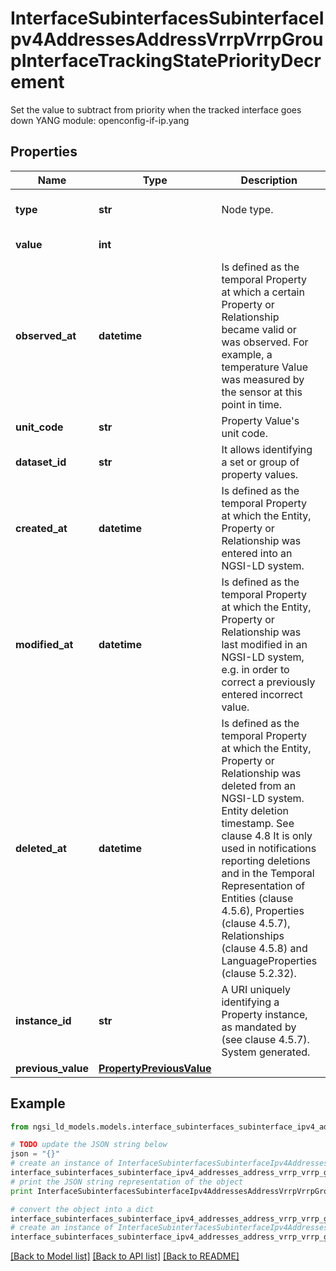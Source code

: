 # InterfaceSubinterfacesSubinterfaceIpv4AddressesAddressVrrpVrrpGroupInterfaceTrackingStatePriorityDecrement

Set the value to subtract from priority when the tracked interface goes down  YANG module: openconfig-if-ip.yang 

## Properties

Name | Type | Description | Notes
------------ | ------------- | ------------- | -------------
**type** | **str** | Node type.  | [optional] [default to 'Property']
**value** | **int** |  | [default to 0]
**observed_at** | **datetime** | Is defined as the temporal Property at which a certain Property or Relationship became valid or was observed. For example, a temperature Value was measured by the sensor at this point in time.  | [optional] 
**unit_code** | **str** | Property Value&#39;s unit code.  | [optional] 
**dataset_id** | **str** | It allows identifying a set or group of property values.  | [optional] 
**created_at** | **datetime** | Is defined as the temporal Property at which the Entity, Property or Relationship was entered into an NGSI-LD system.  | [optional] [readonly] 
**modified_at** | **datetime** | Is defined as the temporal Property at which the Entity, Property or Relationship was last modified in an NGSI-LD system, e.g. in order to correct a previously entered incorrect value.  | [optional] [readonly] 
**deleted_at** | **datetime** | Is defined as the temporal Property at which the Entity, Property or Relationship was deleted from an NGSI-LD system.  Entity deletion timestamp. See clause 4.8 It is only used in notifications reporting deletions and in the Temporal Representation of Entities (clause 4.5.6), Properties (clause 4.5.7), Relationships (clause 4.5.8) and LanguageProperties (clause 5.2.32).  | [optional] [readonly] 
**instance_id** | **str** | A URI uniquely identifying a Property instance, as mandated by (see clause 4.5.7). System generated.  | [optional] [readonly] 
**previous_value** | [**PropertyPreviousValue**](PropertyPreviousValue.md) |  | [optional] 

## Example

```python
from ngsi_ld_models.models.interface_subinterfaces_subinterface_ipv4_addresses_address_vrrp_vrrp_group_interface_tracking_state_priority_decrement import InterfaceSubinterfacesSubinterfaceIpv4AddressesAddressVrrpVrrpGroupInterfaceTrackingStatePriorityDecrement

# TODO update the JSON string below
json = "{}"
# create an instance of InterfaceSubinterfacesSubinterfaceIpv4AddressesAddressVrrpVrrpGroupInterfaceTrackingStatePriorityDecrement from a JSON string
interface_subinterfaces_subinterface_ipv4_addresses_address_vrrp_vrrp_group_interface_tracking_state_priority_decrement_instance = InterfaceSubinterfacesSubinterfaceIpv4AddressesAddressVrrpVrrpGroupInterfaceTrackingStatePriorityDecrement.from_json(json)
# print the JSON string representation of the object
print InterfaceSubinterfacesSubinterfaceIpv4AddressesAddressVrrpVrrpGroupInterfaceTrackingStatePriorityDecrement.to_json()

# convert the object into a dict
interface_subinterfaces_subinterface_ipv4_addresses_address_vrrp_vrrp_group_interface_tracking_state_priority_decrement_dict = interface_subinterfaces_subinterface_ipv4_addresses_address_vrrp_vrrp_group_interface_tracking_state_priority_decrement_instance.to_dict()
# create an instance of InterfaceSubinterfacesSubinterfaceIpv4AddressesAddressVrrpVrrpGroupInterfaceTrackingStatePriorityDecrement from a dict
interface_subinterfaces_subinterface_ipv4_addresses_address_vrrp_vrrp_group_interface_tracking_state_priority_decrement_form_dict = interface_subinterfaces_subinterface_ipv4_addresses_address_vrrp_vrrp_group_interface_tracking_state_priority_decrement.from_dict(interface_subinterfaces_subinterface_ipv4_addresses_address_vrrp_vrrp_group_interface_tracking_state_priority_decrement_dict)
```
[[Back to Model list]](../README.md#documentation-for-models) [[Back to API list]](../README.md#documentation-for-api-endpoints) [[Back to README]](../README.md)


